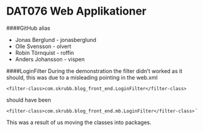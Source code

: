 DAT076 Web Applikationer
=============

####GitHub alias
- Jonas Berglund - jonasberglund
- Olle Svensson - olvert
- Robin Törnquist - roffin
- Anders Johansson - vispen

####LoginFilter
During the demonstration the filter didn’t worked as it should, this was due to a misleading pointing in the web.xml

	<filter-class>com.skrubb.blog_front_end.LoginFilter</filter-class>

should have been

	<filter-class>com.skrubb.blog_front_end.mb.LoginFilter</filter-class>´

This was a result of us moving the classes into packages.





